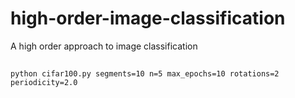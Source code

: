 # high-order-image-classification
A high order approach to image classification

##
```
python cifar100.py segments=10 n=5 max_epochs=10 rotations=2 periodicity=2.0
```